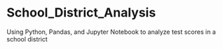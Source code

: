 # School_District_Analysis
Using Python, Pandas, and Jupyter Notebook to analyze test scores in a school district
